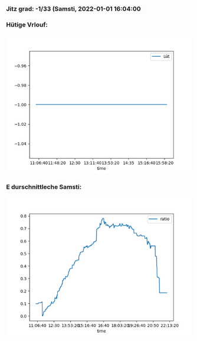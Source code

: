 ### Jitz grad: -1/33 (Samsti, 2022-01-01 16:04:00

### Hütige Vrlouf:
![Graph](Today.png)

### E durschnittleche Samsti:
![Graph](Samsti.png)